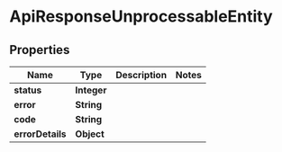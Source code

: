 

# ApiResponseUnprocessableEntity


## Properties

| Name | Type | Description | Notes |
|------------ | ------------- | ------------- | -------------|
|**status** | **Integer** |  |  |
|**error** | **String** |  |  |
|**code** | **String** |  |  |
|**errorDetails** | **Object** |  |  |



